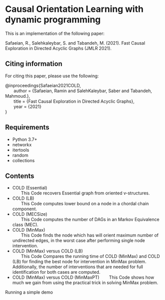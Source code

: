 # Causal Orientation Learning with dynamic programming

This is an implementation of the following paper:

Safaeian, R., Salehkaleybar, S. and Tabandeh, M. (2021). Fast Causal Exploration in Directed Acyclic Graphs (JMLR 2021).

## Citing information
For citing this paper, please use the following:

@inproceedings{Safaeian2021COLD,  
&nbsp;&nbsp;&nbsp;&nbsp;&nbsp;&nbsp; author = {Safaeian, Ramin and SalehKaleybar, Saber and Tabandeh, Mahmoud.},  
&nbsp;&nbsp;&nbsp;&nbsp;&nbsp;&nbsp; title = {Fast Causal Exploration in Directed Acyclic Graphs},  
&nbsp;&nbsp;&nbsp;&nbsp;&nbsp;&nbsp; year = {2021}  
}


## Requirements
+ Python 3.7+
+ networkx
+ itertools
+ random
+ collections


## Contents
+ COLD (Essential)  
&nbsp;&nbsp;&nbsp;&nbsp;&nbsp;&nbsp; This Code recovers Essential graph from oriented v-structures.
+ COLD (LB)  
&nbsp;&nbsp;&nbsp;&nbsp;&nbsp;&nbsp; This Code computes lower bound on a node in a chordal chain component.
+ COLD (MECSize)  
&nbsp;&nbsp;&nbsp;&nbsp;&nbsp;&nbsp; This Code computes the number of DAGs in an Markov Equivalence class (MEC).
+ COLD (MinMax)  
&nbsp;&nbsp;&nbsp;&nbsp;&nbsp;&nbsp; This Code finds the node which has will orient maximum number of undirected edges, in the worst case after performing single node intervention.
+ COLD (MinMax) versus COLD (LB)  
&nbsp;&nbsp;&nbsp;&nbsp;&nbsp;&nbsp; This Code Compares the running time of COLD (MinMax) and COLD (LB) for finding the best node for intervention in MinMax problem. Additionally, the number of interventions that are needed for full identification for both cases are computed.
+ COLD (MinMax) versus COLD (MinMaxPT)
&nbsp;&nbsp;&nbsp;&nbsp;&nbsp;&nbsp; This Code shows how much we gain from using the practical trick in solving MinMax problem.


Running a simple demo
